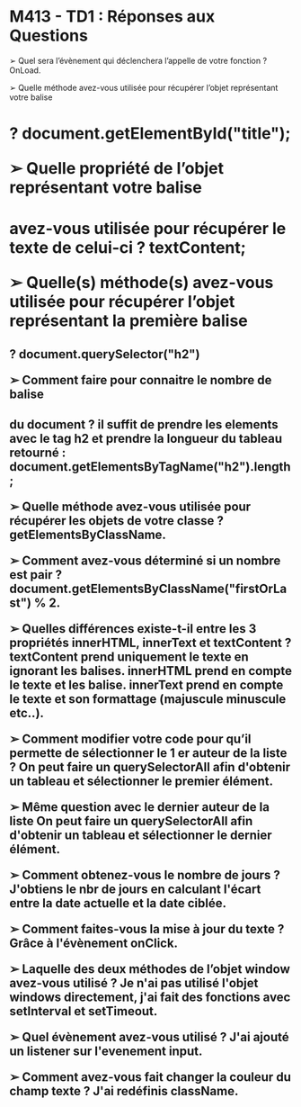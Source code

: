 # M413 - TD1 : Réponses aux Questions

➢ Quel sera l’évènement qui déclenchera l’appelle de votre fonction ?
OnLoad.

➢ Quelle méthode avez-vous utilisée pour récupérer l’objet représentant votre balise <h1> ?
document.getElementById("title");

➢ Quelle propriété de l’objet représentant votre balise <h1> avez-vous utilisée pour récupérer le texte de celui-ci ?
textContent;

➢ Quelle(s) méthode(s) avez-vous utilisée pour récupérer l’objet représentant la première balise <h2> ?
document.querySelector("h2")

➢ Comment faire pour connaitre le nombre de balise <h2> du document ?
il suffit de prendre les elements avec le tag h2 et prendre la longueur du tableau retourné : document.getElementsByTagName("h2").length;

➢ Quelle méthode avez-vous utilisée pour récupérer les objets de votre classe ?
getElementsByClassName.

➢ Comment avez-vous déterminé si un nombre est pair ?
document.getElementsByClassName("firstOrLast") % 2.

➢ Quelles différences existe-t-il entre les 3 propriétés innerHTML, innerText et textContent ?
textContent prend uniquement le texte en ignorant les balises.
innerHTML prend en compte le texte et les balise.
innerText prend en compte le texte et son formattage (majuscule minuscule etc..).

➢ Comment modifier votre code pour qu’il permette de sélectionner le 1
er auteur de la liste ? On peut faire un querySelectorAll afin d'obtenir un tableau et sélectionner le premier élément.

➢ Même question avec le dernier auteur de la liste
On peut faire un querySelectorAll afin d'obtenir un tableau et sélectionner le dernier élément.

➢ Comment obtenez-vous le nombre de jours ?
J'obtiens le nbr de jours en calculant l'écart entre la date actuelle et la date ciblée.

➢ Comment faites-vous la mise à jour du texte ?
Grâce à l'évènement onClick.

➢ Laquelle des deux méthodes de l’objet window avez-vous utilisé ? 
Je n'ai pas utilisé l'objet windows directement, j'ai fait des fonctions avec setInterval et setTimeout.

➢ Quel évènement avez-vous utilisé ?
J'ai ajouté un listener sur l'evenement input.

➢ Comment avez-vous fait changer la couleur du champ texte ?
J'ai redéfinis className.
